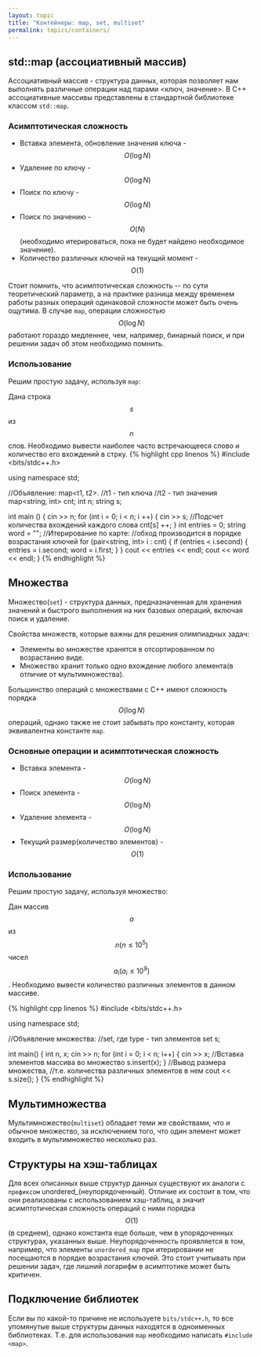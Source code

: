 ```yaml
---
layout: topic
title: "Контейнеры: map, set, multiset"
permalink: topics/containers/
---
```


## std::map (ассоциативный массив) ##

Ассоциативный массив - структура данных, которая позволяет нам выполнять различные операции
над парами <ключ, значение>. В С++ ассоциативные массивы представлены в стандартной библиотеке
классом `std::map`.

### Асимптотическая сложность ###

* Вставка элемента, обновление значения ключа - $$O(\log N)$$
* Удаление по ключу - $$O(\log N)$$
* Поиск по ключу - $$O(\log N)$$
* Поиск по значению - $$O(N)$$(необходимо итерироваться, пока не будет найдено необходимое значение).
* Количество различных ключей на текущий момент - $$O(1)$$

Стоит помнить, что асимптотическая сложность -- по сути теоретический параметр, а на практике
разница между временем работы разных операций одинаковой сложности может быть очень ощутима.
В случае `map`, операции сложностью $$O(\log N)$$ работают гораздо медленнее, чем, например,
бинарный поиск, и при решении задач об этом необходимо помнить.

### Использование ###

Решим простую задачу, используя `map`:

Дана строка $$s$$ из $$n$$ слов. Необходимо вывести наиболее часто встречающееся слово и количество его вхождений в стрку.
{% highlight cpp linenos %}
#include <bits/stdc++.h>

using namespace std;

//Объявление: map<t1, t2>.
//t1 - тип ключа
//t2 - тип значения
map<string, int> cnt;
int n;
string s;

int main () {
	cin >> n;
	for (int i = 0; i < n; i ++) {
		cin >> s;
		//Подсчет количества вхождений каждого слова
		cnt[s] ++;
	}
	int entries = 0;
	string word = "";
	//Итерирование по карте:
	//обход производится в порядке возрастания ключей
	for (pair<string, int> i : cnt) {
		if (entries < i.second) {
			entries = i.second;
			word = i.first;
		}
	}
	cout << entries << endl;
	cout << word << endl;
}
{% endhighlight %}

## Множества ##

Множество(`set`) - структура данных, предназначенная для хранения значений и быстрого выполнения на них базовых операций, включая поиск и удаление.

Свойства множеств, которые важны для решения олимпиадных задач:
* Элементы во множестве хранятся в отсортированном по возрастанию виде.
* Множество хранит только одно вхождение любого элемента(в отличие от мультимножества).

Большинство операций с множествами с С++ имеют сложность порядка $$O(\log N)$$ операций, однако также не стоит забывать про константу, которая эквивалентна константе `map`.

### Основные операции и асимптотическая сложность ###

* Вставка элемента - $$O(\log N)$$
* Поиск элемента - $$O(\log N)$$
* Удаление элемента - $$O(\log N)$$
* Текущий размер(количество элементов) - $$O(1)$$

### Использование ###

Решим простую задачу, используя множество:

Дан массив $$a$$ из $$n (n \le 10^5)$$ чисел $$a_i (a_i \le 10^9)$$. Необходимо вывести количество различных элементов в данном массиве.

{% highlight cpp linenos %}
#include <bits/stdc++.h>

using namespace std;

//Объявление множества:
//set<type>, где type - тип элементов
set<int> s;

int main() {
	int n, x;
	cin >> n;
	for (int i = 0; i < n; i++) {
		cin >> x;
		//Вставка элементов массива во множество
		s.insert(x);
	}
	//Вывод размера множества,
	//т.е. количества различных элементов в нем
	cout << s.size();
}
{% endhighlight %}

## Мультимножества ##

Мультимножество(`multiset`) обладает теми же свойствами, что и обычное множество, за исключением того, что один элемент может входить в мультимножество несколько раз.

## Структуры на хэш-таблицах

Для всех описанных выше структур данных существуют их аналоги с `префиксом` unordered_(неупорядоченный). Отличие их состоит в том, что они реализованы с использованием хэш-таблиц, а значит асимптотическая сложность операций с ними порядка $$O(1)$$(в среднем), однако константа еще больше, чем в упорядоченных структурах, указанных выше. Неупорядоченность проявляется в том, например, что элементы `unordered_map` при итерировании не посещаются в порядке возрастания ключей. Это стоит учитывать при решении задач, где лишний логарифм в асимптотике может быть критичен.

## Подключение библиотек

Если вы по какой-то причине не используете `bits/stdc++.h`, то все упомянутые выше структуры данных находятся в одноименных библиотеках. Т.е. для использования `map` необходимо написать `#include <map>`.
